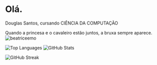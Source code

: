 # Olá.

Douglas Santos, cursando CIÊNCIA DA COMPUTAÇÃO

Quando a princesa e o cavaleiro estão juntos, a bruxa sempre aparece. ![_beatriceemo_](https://github.com/user-attachments/assets/49b3028e-f0c1-4409-8e74-c410374bee6f)

![Top Languages](https://github-readme-stats.vercel.app/api/top-langs/?username=DouglaSantos777&layout=compact&theme=radical&cache=5)  ![GitHub Stats](https://github-readme-stats.vercel.app/api?username=DouglaSantos777&show_icons=true&theme=radical&cache=0)

![GitHub Streak](https://github-readme-streak-stats.herokuapp.com/?user=DouglaSantos777&theme=radical&timestamp=20240813)




